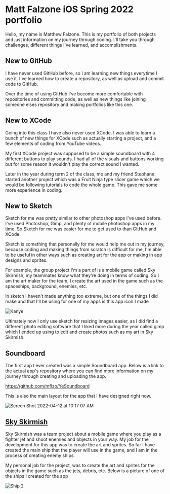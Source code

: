 # Matt Falzone iOS Spring 2022 portfolio

Hello, my name is Matthew Falzone. This is my portfolio of both projects and just information on my journey through coding. I'll take you through challenges, different things I've learned, and accomplishments.


## New to GitHub

I have never used GitHub before, so I am learning new things everytime I use it. I've learned how to create a repository, as well as upload and commit code to GitHub.

Over the time of using GitHub I've become more comfortable with repositories and committing code, as well as new things like joining someone elses repository and making portfolios like this one.


## New to XCode

Going into this class I have also never used XCode. I was able to learn a bunch of new things for XCode such as actually starting a project, and a few elements of coding from YouTube videos.

My first XCode project was supposed to be a simple soundboard with 4 different buttons to play sounds. I had all of the visuals and buttons working but for some reason it wouldn't play the correct sound I wanted.

Later in the year during term 2 of the class, me and my friend Stephane started another project which was a Fruit Ninja type slicer game which we would be following tutorials to code the whole game. This gave me some more experience in coding.


## New to Sketch

Sketch for me was pretty similar to other photoshop apps I've used before. I've used Photoshop, Gimp, and plenty of mobile photoshop apps in my time. So Sketch for me was easier for me to get used to than GitHub and XCode.

Sketch is something that personally for me would help me out in my journey, because coding and making things from scratch is difficult for me, I'm able to be useful in other ways such as creating art for the app or making in app designs and sprites.

For example, the group project I'm a part of is a mobile game called Sky Skirmish, my teammates know what they're doing in terms of coding. So I am the art maker for the team, I create the art used in the game such as the spaceships, background, enemies, etc.

In sketch I haven't made anything too extreme, but one of the things I did make and that I'll be using for one of my apps is this app icon I made

![Kanye](https://user-images.githubusercontent.com/98762863/162995442-17c01760-ba4f-44da-bc44-f6d3665150fa.png)


Ultimately now I only use sketch for resizing images easier, as I did find a different photo editing software that I liked more during the year called gimp which I ended up using to edit and create photos such as my art in Sky Skirmish.


## Soundboard

The first app I ever created was a simple Soundboard app. Below is a link to the actual app's repository where you can find more information on my journey through creating and uploading the app.

https://github.com/mflzo/YeSoundboard

This is also the main layout for the app that I have designed right now.

![Screen Shot 2022-04-12 at 10 17 07 AM](https://user-images.githubusercontent.com/98762863/162996005-d2299a37-5ec9-47d9-8b5a-101e2ecc5e80.png)


## [Sky Skirmish](https://github.com/WillPeyer/SkySkirmish)

Sky Skirmish was a team project about a mobile game where you play as a fighter jet and shoot enemies and objects in your way. My job for the development for this app was to create the art and sprites. So far I have created the main ship that the player will use in the game, and I am in the process of creating enemy ships.

My personal job for the project, was to create the art and sprites for the objects in the game such as the jets, debris, etc. Below is a picture of one of the ships I created for the app 

![Ship 2](https://user-images.githubusercontent.com/98762863/162996528-bb1f2f17-954c-426d-8705-73e6327a735a.png)

